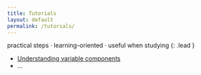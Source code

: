 ```yaml
---
title: Tutorials
layout: default
permalink: /tutorials/
---
```


practical steps · learning-oriented · useful when studying
{: .lead }

- [Understanding variable components](understanding-variable-components)
- ...
